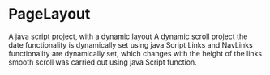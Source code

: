# PageLayout
A java script project, with a dynamic layout
A dynamic scroll project
the date functionality is dynamically set using java Script
Links and NavLinks functionality are dynamically set, which changes with the height of the links
smooth scroll was carried out using java Script function.
